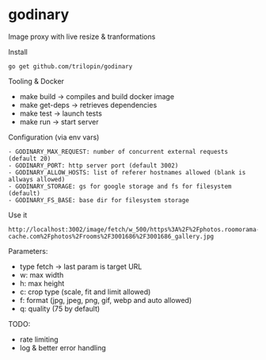 # godinary
Image proxy with live resize &amp; tranformations


Install
```
go get github.com/trilopin/godinary
```



Tooling & Docker
- make build -> compiles and build docker image
- make get-deps -> retrieves dependencies
- make test -> launch tests
- make run -> start server


Configuration (via env vars)
```
- GODINARY_MAX_REQUEST: number of concurrent external requests (default 20)
- GODINARY_PORT: http server port (default 3002)
- GODINARY_ALLOW_HOSTS: list of referer hostnames allowed (blank is allways allowed)
- GODINARY_STORAGE: gs for google storage and fs for filesystem (default)
- GODINARY_FS_BASE: base dir for filesystem storage
```


Use it
```
http://localhost:3002/image/fetch/w_500/https%3A%2F%2Fphotos.roomorama-cache.com%2Fphotos%2Frooms%2F3001686%2F3001686_gallery.jpg
```

Parameters:
- type fetch -> last param is target URL
- w: max width
- h: max height
- c: crop type (scale, fit and limit allowed)
- f: format (jpg, jpeg, png, gif, webp and auto allowed)
- q: quality (75 by default)

TODO:
- rate limiting
- log & better error handling
